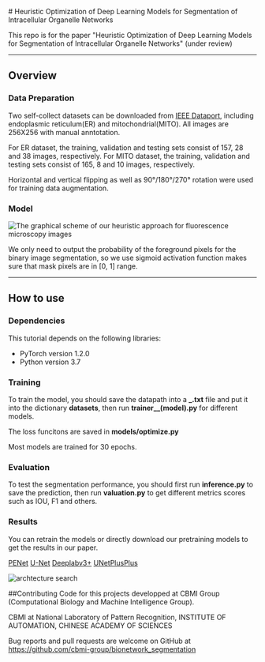 
﻿# Heuristic Optimization of Deep Learning Models for Segmentation of Intracellular Organelle Networks


This repo is for the paper "Heuristic Optimization of Deep Learning Models for Segmentation of Intracellular Organelle Networks" (under review)

---

## Overview

### Data Preparation

Two self-collect datasets can be downloaded from [IEEE Dataport](https://ieee-dataport.org/documents/fluorescence-microscopy-images-cbmi), including endoplasmic reticulum(ER) and mitochondrial(MITO). All images are 256X256 with manual anntotation.


For ER dataset, the training, validation and testing sets consist of 157, 28 and 38 images, respectively. 
For MITO dataset, the training, validation and testing sets consist of 165, 8 and 10 images, respectively. 

Horizontal and vertical flipping as well as 90°/180°/270° rotation were used for training data augmentation.

### Model

![The graphical scheme of our heuristic approach for fluorescence microscopy images](https://github.com/YaoruLuo/bionetwork_segmentation/blob/master/images/Picture1.png)

We only need to output the probability of the foreground pixels for the binary image segmentation, so we use sigmoid activation function makes sure that mask pixels are in \[0, 1\] range.


---

## How to use

### Dependencies

This tutorial depends on the following libraries:

* PyTorch version 1.2.0
* Python version 3.7

### Training


To train the model, you should save the datapath into a **_.txt** file and put it into the dictionary **datasets**, then run **trainer__(model).py** for different models.

The loss funcitons are saved in **models/optimize.py**


Most models are trained for 30 epochs.


### Evaluation

To test the segmentation performance, you should first run **inference.py** to save the prediction, then run **valuation.py** to get different metrics scores such as IOU, F1 and others.


### Results
You can retrain the models  or directly download our pretraining models to get the results in our paper. 

[PENet]()
[U-Net]()
[Deeplabv3+]()
[UNetPlusPlus]()


![archtecture search](https://github.com/YaoruLuo/bionetwork_segmentation/blob/master/images/Picture2.png)


##Contributing 
Code for this projects developped at CBMI Group (Computational Biology and Machine Intelligence Group).

CBMI at National Laboratory of Pattern Recognition, INSTITUTE OF AUTOMATION, CHINESE ACADEMY OF SCIENCES

Bug reports and pull requests are welcome on GitHub at https://github.com/cbmi-group/bionetwork_segmentation

